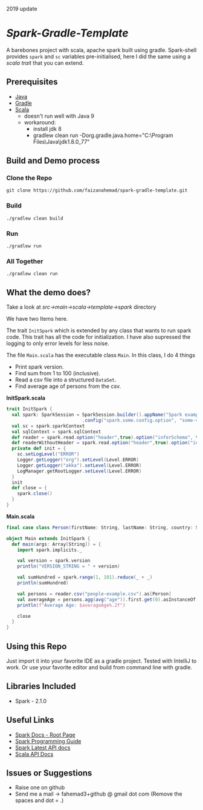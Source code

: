 2019 update
# _Spark-Gradle-Template_
A barebones project with scala, apache spark built using gradle. Spark-shell provides `spark` and `sc` variables pre-initialised, here I did the same using a *scala trait* that you can extend.

## Prerequisites
- [Java](https://java.com/en/download/)
- [Gradle](https://gradle.org/)
- [Scala](https://www.scala-lang.org/)
  - doesn't run well with Java 9
  - workaround:
    - install jdk 8
    - gradlew clean run -Dorg.gradle.java.home="C:\Program Files\Java\jdk1.8.0_77"

## Build and Demo process

### Clone the Repo
`git clone https://github.com/faizanahemad/spark-gradle-template.git`

### Build
`./gradlew clean build`
### Run
`./gradlew run`
### All Together
`./gradlew clean run`


## What the demo does?
Take a look at *src->main->scala->template->spark* directory

We have two Items here. 

The trait `InitSpark` which is extended by any class that wants to run spark code. This trait has all the code for initialization. I have also supressed the logging to only error levels for less noise.

The file `Main.scala` has the executable class `Main`. 
In this class, I do 4 things

- Print spark version.
- Find sum from 1 to 100 (inclusive).
- Read a csv file into a structured `DataSet`. 
- Find average age of persons from the csv.

**InitSpark.scala**
```scala
trait InitSpark {
  val spark: SparkSession = SparkSession.builder().appName("Spark example").master("local[*]")
                            .config("spark.some.config.option", "some-value").getOrCreate()
  val sc = spark.sparkContext
  val sqlContext = spark.sqlContext
  def reader = spark.read.option("header",true).option("inferSchema", true).option("mode", "DROPMALFORMED")
  def readerWithoutHeader = spark.read.option("header",true).option("inferSchema", true).option("mode", "DROPMALFORMED")
  private def init = {
    sc.setLogLevel("ERROR")
    Logger.getLogger("org").setLevel(Level.ERROR)
    Logger.getLogger("akka").setLevel(Level.ERROR)
    LogManager.getRootLogger.setLevel(Level.ERROR)
  }
  init
  def close = {
    spark.close()
  }
}
```

**Main.scala**
```scala
final case class Person(firstName: String, lastName: String, country: String, age: Int)

object Main extends InitSpark {
  def main(args: Array[String]) = {
    import spark.implicits._

    val version = spark.version
    println("VERSION_STRING = " + version)

    val sumHundred = spark.range(1, 101).reduce(_ + _)
    println(sumHundred)

    val persons = reader.csv("people-example.csv").as[Person]
    val averageAge = persons.agg(avg("age")).first.get(0).asInstanceOf[Double]
    println(f"Average Age: $averageAge%.2f")

    close
  }
}
```

## Using this Repo
Just import it into your favorite IDE as a gradle project. Tested with IntelliJ to work. Or use your favorite editor and build from command line with gradle.

## Libraries Included
- Spark - 2.1.0

## Useful Links
- [Spark Docs - Root Page](http://spark.apache.org/docs/latest/)
- [Spark Programming Guide](http://spark.apache.org/docs/latest/programming-guide.html)
- [Spark Latest API docs](http://spark.apache.org/docs/latest/api/)
- [Scala API Docs](http://www.scala-lang.org/api/2.12.1/scala/)
 
## Issues or Suggestions

- Raise one on github
- Send me a mail -> fahemad3+github @ gmail dot com (Remove the spaces and dot = .)
